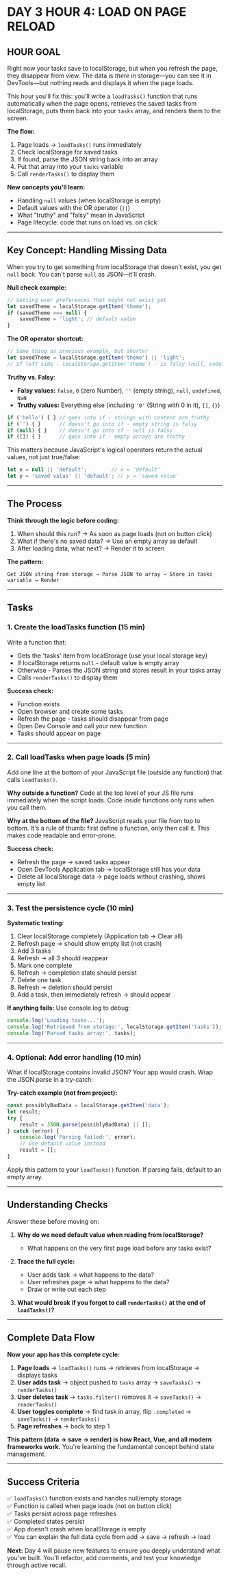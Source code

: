 # DAY 3 HOUR 4: LOAD ON PAGE RELOAD

## HOUR GOAL

Right now your tasks save to localStorage, but when you refresh the page, they disappear from view. 
The data is *there* in storage—you can see it in DevTools—but nothing reads and displays it when the page loads.

This hour you'll fix this: you'll write a `loadTasks()` function that runs automatically when the page opens, retrieves the saved tasks from localStorage, puts them back into your `tasks` array, and renders them to the screen.

**The flow:**
1. Page loads → `loadTasks()` runs immediately
2. Check localStorage for saved tasks
3. If found, parse the JSON string back into an array
4. Put that array into your `tasks` variable
5. Call `renderTasks()` to display them

**New concepts you'll learn:**
- Handling `null` values (when localStorage is empty)
- Default values with the OR operator (`||`)
- What "truthy" and "falsy" mean in JavaScript
- Page lifecycle: code that runs on load vs. on click

---

## Key Concept: Handling Missing Data

When you try to get something from localStorage that doesn't exist, you get `null` back. You can't parse `null` as JSON—it'll crash.

**Null check example:**
```javascript
// Getting user preferences that might not exist yet
let savedTheme = localStorage.getItem('theme');
if (savedTheme === null) {
    savedTheme = 'light'; // default value
}
```

**The OR operator shortcut:**
```javascript
// Same thing as previous example, but shorter
let savedTheme = localStorage.getItem('theme') || 'light';
// If left side - localStorage.getItem('theme') - is falsy (null, undefined, empty string), use right side - 'light'
```

**Truthy vs. Falsy**:
- **Falsy values:** `false`, `0` (zero Number), `''` (empty string), `null`, `undefined`, `NaN`
- **Truthy values:** Everything else (including `'0'` (String with 0 in it), `[]`, `{}`)

```javascript
if ('hello') { } // goes into if - strings with content are truthy
if ('') { }      // doesn't go into if - empty string is falsy
if (null) { }    // doesn't go into if - null is falsy
if ([]) { }      // goes into if - empty arrays are truthy
```

This matters because JavaScript's logical operators return the actual values, not just true/false:
```javascript
let x = null || 'default';        // x = 'default'
let y = 'saved value' || 'default'; // y = 'saved value'
```

---

## The Process

**Think through the logic before coding:**

1. When should this run? → As soon as page loads (not on button click)
2. What if there's no saved data? → Use an empty array as default
3. After loading data, what next? → Render it to screen

**The pattern:**
```
Get JSON string from storage → Parse JSON to array → Store in tasks variable → Render
```

---

## Tasks

### 1. Create the loadTasks function (15 min)

Write a function that:
- Gets the 'tasks' item from localStorage (use your local storage key)
- If localStorage returns `null` - default value is empty array
- Otherwise - Parses the JSON string and stores result in your tasks array
- Calls `renderTasks()` to display them

**Success check:**
- Function exists
- Open browser and create some tasks
- Refresh the page - tasks should disappear from page
- Open Dev Console and call your new function
- Tasks should appear on page

---

### 2. Call loadTasks when page loads (5 min)

Add one line at the bottom of your JavaScript file (outside any function) that calls `loadTasks()`.

**Why outside a function?** Code at the top level of your JS file runs immediately when the script loads. Code *inside* functions only runs when you call them.

**Why at the bottom of the file?** JavaScript reads your file from top to bottom. It's a rule of thumb: first define a function, only then call it. 
This makes code readable and error-prone.

**Success check:**
- Refresh the page → saved tasks appear
- Open DevTools Application tab → localStorage still has your data
- Delete all localStorage data → page loads without crashing, shows empty list

---

### 3. Test the persistence cycle (10 min)

**Systematic testing:**

1. Clear localStorage completely (Application tab → Clear all)
2. Refresh page → should show empty list (not crash)
3. Add 3 tasks
4. Refresh → all 3 should reappear
5. Mark one complete
6. Refresh → completion state should persist
7. Delete one task
8. Refresh → deletion should persist
9. Add a task, then immediately refresh → should appear

**If anything fails:** Use console.log to debug:
```javascript
console.log('Loading tasks...');
console.log('Retrieved from storage:', localStorage.getItem('tasks'));
console.log('Parsed tasks array:', tasks);
```

---

### 4. Optional: Add error handling (10 min)

What if localStorage contains invalid JSON? Your app would crash. Wrap the JSON.parse in a try-catch:

**Try-catch example (not from project):**
```javascript
const possiblyBadData = localStorage.getItem('data');
let result;
try {
    result = JSON.parse(possiblyBadData) || [];
} catch (error) {
    console.log('Parsing failed:', error);
    // Use default value instead
    result = [];
}
```

Apply this pattern to your `loadTasks()` function. If parsing fails, default to an empty array.

---

## Understanding Checks

Answer these before moving on:

1. **Why do we need default value when reading from localStorage?**
    - What happens on the very first page load before any tasks exist?

2. **Trace the full cycle:**
    - User adds task → what happens to the data?
    - User refreshes page → what happens to the data?
    - Draw or write out each step

3. **What would break if you forgot to call `renderTasks()` at the end of `loadTasks()`?**

---

## Complete Data Flow

**Now your app has this complete cycle:**

1. **Page loads** → `loadTasks()` runs → retrieves from localStorage → displays tasks
2. **User adds task** → object pushed to `tasks` array → `saveTasks()` → `renderTasks()`
3. **User deletes task** → `tasks.filter()` removes it → `saveTasks()` → `renderTasks()`
4. **User toggles complete** → find task in array, flip `.completed` → `saveTasks()` → `renderTasks()`
5. **Page refreshes** → back to step 1

**This pattern (data → save → render) is how React, Vue, and all modern frameworks work.** You're learning the fundamental concept behind state management.

---

## Success Criteria

✅ `loadTasks()` function exists and handles null/empty storage  
✅ Function is called when page loads (not on button click)  
✅ Tasks persist across page refreshes  
✅ Completed states persist  
✅ App doesn't crash when localStorage is empty  
✅ You can explain the full data cycle from add → save → refresh → load

**Next:** Day 4 will pause new features to ensure you deeply understand what you've built. You'll refactor, add comments, and test your knowledge through active recall.